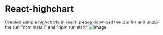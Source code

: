 # React-highchart

Created sample highcharts in react. 
please download the .zip file and unzip the run "npm install" and "npm run start"
![image](https://user-images.githubusercontent.com/31218698/131571378-ef291366-4920-4036-9510-affbec4cb779.png)
